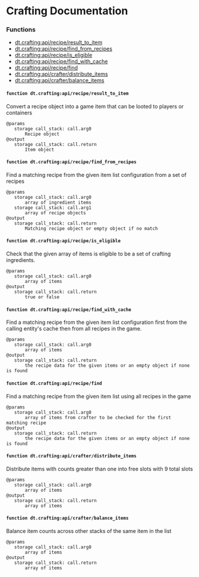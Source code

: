 # Crafting Documentation

### Functions

- [dt.crafting:api/recipe/result_to_item](#functiondt.crafting:api/recipe/result_to_item)
- [dt.crafting:api/recipe/find_from_recipes](#functiondt.crafting:api/recipe/find_from_recipes)
- [dt.crafting:api/recipe/is_eligible](#functiondt.crafting:api/recipe/is_eligible)
- [dt.crafting:api/recipe/find_with_cache](#functiondt.crafting:api/recipe/find_with_cache)
- [dt.crafting:api/recipe/find](#functiondt.crafting:api/recipe/find)
- [dt.crafting:api/crafter/distribute_items](#functiondt.crafting:api/crafter/distribute_items)
- [dt.crafting:api/crafter/balance_items](#functiondt.crafting:api/crafter/balance_items)
#### `function dt.crafting:api/recipe/result_to_item`
Convert a recipe object into a game item that can be looted to players or containers
```
@params
   storage call_stack: call.arg0
       Recipe object
@output
   storage call_stack: call.return
       Item object
```
#### `function dt.crafting:api/recipe/find_from_recipes`
Find a matching recipe from the given item list configuration from a set of recipes
```
@params
   storage call_stack: call.arg0
       array of ingredient items
   storage call_stack: call.arg1
       array of recipe objects
@output
   storage call_stack: call.return
       Matching recipe object or empty object if no match
```
#### `function dt.crafting:api/recipe/is_eligible`
Check that the given array of items is eligible to be a set of crafting ingredients.
```
@params
   storage call_stack: call.arg0
       array of items
@output
   storage call_stack: call.return
       true or false
```
#### `function dt.crafting:api/recipe/find_with_cache`
Find a matching recipe from the given item list configuration first from the calling entity's cache then from all recipes in the game.
```
@params
   storage call_stack: call.arg0
       array of items
@output
   storage call_stack: call.return
       the recipe data for the given items or an empty object if none is found
```
#### `function dt.crafting:api/recipe/find`
Find a matching recipe from the given item list using all recipes in the game
```
@params
   storage call_stack: call.arg0
       array of items from crafter to be checked for the first matching recipe
@output
   storage call_stack: call.return
       the recipe data for the given items or an empty object if none is found
```
#### `function dt.crafting:api/crafter/distribute_items`
Distribute items with counts greater than one into free slots with 9 total slots
```
@params
   storage call_stack: call.arg0
       array of items
@output
   storage call_stack: call.return
       array of items
```
#### `function dt.crafting:api/crafter/balance_items`
Balance item counts across other stacks of the same item in the list
```
@params
   storage call_stack: call.arg0
       array of items
@output
   storage call_stack: call.return
       array of items
```
